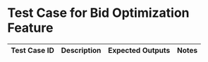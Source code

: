 # Test Case for Bid Optimization Feature

| Test Case ID       | Description             | Expected Outputs     | Notes |
|------------|---------------------------------|----------------------| ----- |
